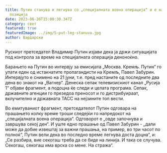 ```yaml
---
title: Путин станува и легнува со „специјалната воена операција“ и е на својата
  позиција
date: 2023-06-26T15:00:30.347Z
category: свет
featured: true
featuredImage: ../img/5-put-leg-stanuva.jpg
author: Вардарски
---
```

Рускиот претседател Владимир Путин изјави дека ја држи ситуацијата под контрола за време на специјалната операција деноноќно.

Барањето на Путин во интервју за емисијата „Москва. Кремљ. Путин“ го упати еден од истакнатите пропагандисти на Кремљ, Павел Забурин. Интервјуто е снимено на 21 јуни, т.е. пред настаните од последните два дена во знакот на „Вагнер“. Денеска сепак телевизискиот канал „Русија 1“ објави фрагмент, а подоцна ќе следи и целата програма. Сепак, државните агенции го презедоа преносот и го дистрибуираат, вклучително и државната ТАСС на нејзините топ вести.

Во емитуваниот фрагмент, претседателот Путин одговара на прашањето колку време троши следејќи го напредокот на „специјалната воена операција“. Одговорот е „овде започнува и завршува секој ден“. И уште едно прашање од Павел Забурин - „дали може да добие извештај за важни прашања, на пример, во три часот по полноќ“, Путин вели дека во последно време легнува доста доцна“, и: „Се разбира, вие секогаш треба да се биде на линија. И така се случува. Секогаш, секогаш има врска со мене. На стража“.
